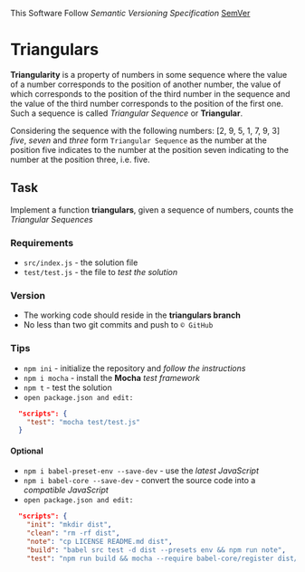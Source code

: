 This Software Follow *Semantic Versioning Specification* [SemVer](http://semver.org/)

# Triangulars
**Triangularity** is a property of numbers in some sequence
where the value of a number corresponds to the position of another number,
the value of which corresponds to the position of the third number in the sequence
and the value of the third number corresponds to the position of the first one.
Such a sequence is called *Triangular Sequence* or **Triangular**.

Considering the sequence with the following numbers: [2, 9, 5, 1, 7, 9, 3]<br>
*five*, *seven* and *three* form `Triangular Sequence` as the number at the position five indicates to the number
at the position seven indicating to the number at the position three, i.e. five.


## Task
Implement a function **triangulars**, given a sequence of numbers, counts the *Triangular Sequences*

### Requirements
* `src/index.js` - the solution file
* `test/test.js` - the file to *test the solution*

### Version
* The working code should reside in the **triangulars branch**
* No less than two git commits and push to `© GitHub`

### Tips
* `npm ini`     - initialize the repository and *follow the instructions*
* `npm i mocha` - install the **Mocha** *test framework*
* `npm t`       - test the solution
* `open package.json and edit:`
```json
  "scripts": {
    "test": "mocha test/test.js"
  }
```

#### Optional
* `npm i babel-preset-env --save-dev` - use the *latest JavaScript*
* `npm i babel-core --save-dev`       - convert the source code into a *compatible JavaScript*
* `open package.json and edit:`
```json
  "scripts": {
    "init": "mkdir dist",
    "clean": "rm -rf dist",
    "note": "cp LICENSE README.md dist",
    "build": "babel src test -d dist --presets env && npm run note",
    "test": "npm run build && mocha --require babel-core/register dist/test.js"
```
